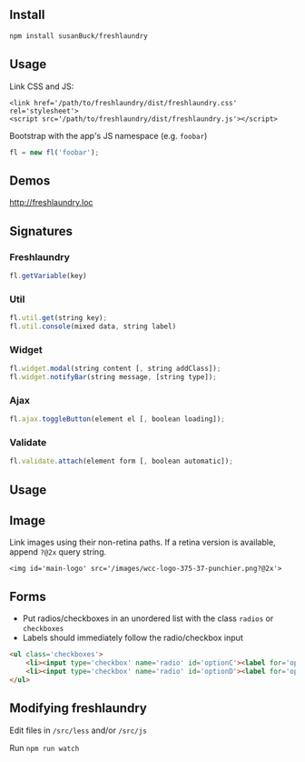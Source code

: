 ## Install
```bash
npm install susanBuck/freshlaundry
```

## Usage
Link CSS and JS:
```
<link href='/path/to/freshlaundry/dist/freshlaundry.css' rel='stylesheet'>
<script src='/path/to/freshlaundry/dist/freshlaundry.js'></script>
```

Bootstrap with the app's JS namespace (e.g. `foobar`)
```js
fl = new fl('foobar');
```

## Demos
<http://freshlaundry.loc>

## Signatures

### Freshlaundry
```js
fl.getVariable(key)
````

### Util
```js
fl.util.get(string key);
fl.util.console(mixed data, string label)
```

### Widget
```js
fl.widget.modal(string content [, string addClass]);
fl.widget.notifyBar(string message, [string type]);
````

### Ajax
```js
fl.ajax.toggleButton(element el [, boolean loading]);
```

### Validate
```js
fl.validate.attach(element form [, boolean automatic]);
```

## Usage

## Image
Link images using their non-retina paths. If a retina version is available, append `?@2x` query string.
```
<img id='main-logo' src='/images/wcc-logo-375-37-punchier.png?@2x'>
``` 

## Forms
+ Put radios/checkboxes in an unordered list with the class `radios` or `checkboxes`
+ Labels should immediately follow the radio/checkbox input
```html
<ul class='checkboxes'>
    <li><input type='checkbox' name='radio' id='optionC'><label for='optionC'>Option C</label>
    <li><input type='checkbox' name='radio' id='optionD'><label for='optionD'>Option D</label>
</ul>
```



## Modifying freshlaundry
Edit files in `/src/less` and/or `/src/js`

Run `npm run watch` 

